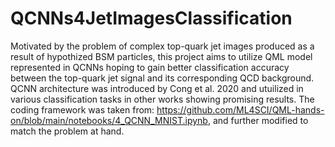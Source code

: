 # QCNNs4JetImagesClassification

Motivated by the problem of complex top-quark jet images produced as a result of hypothized BSM particles, this project aims to utilize QML model represented in QCNNs hoping to gain better classification accuracy between the top-quark jet signal and its corresponding QCD background. QCNN architecture was introduced by Cong et al. 2020 and utuilized in various classification tasks in other works showing promising results. 
The coding framework was taken from: https://github.com/ML4SCI/QML-hands-on/blob/main/notebooks/4_QCNN_MNIST.ipynb, and further modified to match the problem at hand.
